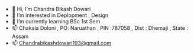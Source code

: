 - 👋 Hi, I’m Chandra Bikash Dowari
- 👀 I’m interested in Deplopment , Design
- 🌱 I’m currently learning BSc 1st Sem
- 📫 Chakala Doloni , PO: Naruathan , PIN :787058 , Dist : Dhemaji , State : Assam
- 📫 Chandrabikashdowari193@gmail.com

<!---
chanddra139/chanddra139 is a ✨ special ✨ repository because its `README.md` (this file) appears on your GitHub profile.
You can click the Preview link to take a look at your changes.
--->
